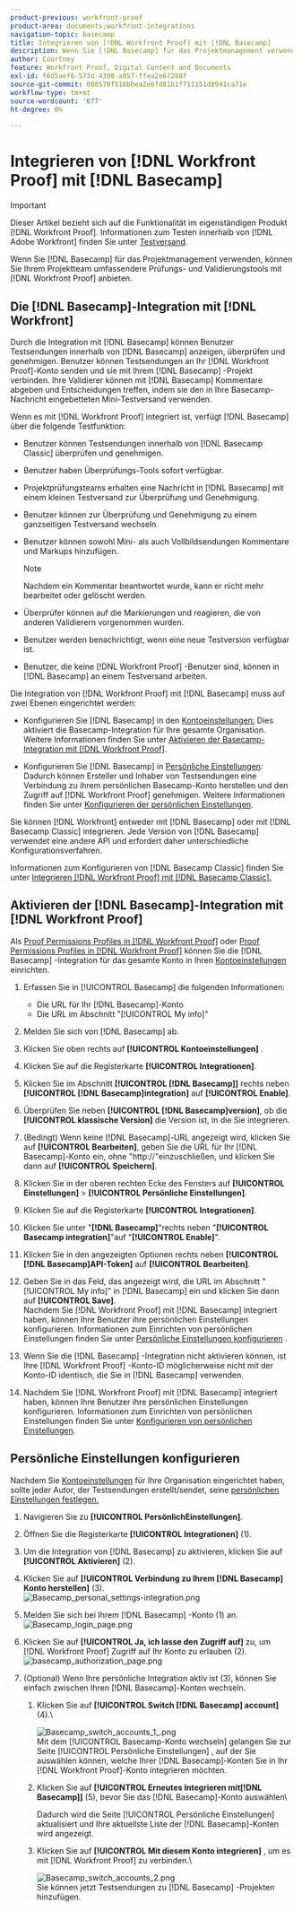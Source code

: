 ```yaml
---
product-previous: workfront-proof
product-area: documents;workfront-integrations
navigation-topic: basecamp
title: Integrieren von [!DNL Workfront Proof] mit [!DNL Basecamp]
description: Wenn Sie [!DNL Basecamp] für das Projektmanagement verwenden, können Sie Ihrem Projektteam mithilfe von [!DNL Workfront Proof] umfassendere Prüfungs- und Validierungstools anbieten.
author: Courtney
feature: Workfront Proof, Digital Content and Documents
exl-id: f6d5aef6-573d-4398-a057-ffea2e67288f
source-git-commit: 088570f516bbea2e6fd81b1f711151d8941ca71e
workflow-type: tm+mt
source-wordcount: '677'
ht-degree: 0%

---
```


# Integrieren von [!DNL Workfront Proof] mit [!DNL Basecamp]

>[!IMPORTANT]
>
>Dieser Artikel bezieht sich auf die Funktionalität im eigenständigen Produkt [!DNL Workfront Proof]. Informationen zum Testen innerhalb von [!DNL Adobe Workfront] finden Sie unter [Testversand](../../../review-and-approve-work/proofing/proofing.md).

Wenn Sie [!DNL Basecamp] für das Projektmanagement verwenden, können Sie Ihrem Projektteam umfassendere Prüfungs- und Validierungstools mit [!DNL Workfront Proof] anbieten.

## Die [!DNL Basecamp]-Integration mit [!DNL Workfront]

Durch die Integration mit [!DNL Basecamp] können Benutzer Testsendungen innerhalb von [!DNL Basecamp] anzeigen, überprüfen und genehmigen. Benutzer können Testsendungen an Ihr [!DNL Workfront Proof]-Konto senden und sie mit Ihrem [!DNL Basecamp] -Projekt verbinden. Ihre Validierer können mit [!DNL Basecamp] Kommentare abgeben und Entscheidungen treffen, indem sie den in Ihre Basecamp-Nachricht eingebetteten Mini-Testversand verwenden.

Wenn es mit [!DNL Workfront Proof] integriert ist, verfügt [!DNL Basecamp] über die folgende Testfunktion:

* Benutzer können Testsendungen innerhalb von [!DNL Basecamp Classic] überprüfen und genehmigen.
* Benutzer haben Überprüfungs-Tools sofort verfügbar.
* Projektprüfungsteams erhalten eine Nachricht in [!DNL Basecamp] mit einem kleinen Testversand zur Überprüfung und Genehmigung.
* Benutzer können zur Überprüfung und Genehmigung zu einem ganzseitigen Testversand wechseln.
* Benutzer können sowohl Mini- als auch Vollbildsendungen Kommentare und Markups hinzufügen.

  >[!NOTE]
  >
  >Nachdem ein Kommentar beantwortet wurde, kann er nicht mehr bearbeitet oder gelöscht werden.

* Überprüfer können auf die Markierungen und reagieren, die von anderen Validierern vorgenommen wurden.
* Benutzer werden benachrichtigt, wenn eine neue Testversion verfügbar ist.
* Benutzer, die keine [!DNL Workfront Proof] -Benutzer sind, können in [!DNL Basecamp] an einem Testversand arbeiten.

Die Integration von [!DNL Workfront Proof] mit [!DNL Basecamp] muss auf zwei Ebenen eingerichtet werden:

* Konfigurieren Sie [!DNL Basecamp] in den [Kontoeinstellungen:](https://support.workfront.com/hc/en-us/sections/115000912147-Account-settings) Dies aktiviert die Basecamp-Integration für Ihre gesamte Organisation. Weitere Informationen finden Sie unter [Aktivieren der Basecamp-Integration mit  [!DNL Workfront Proof]](#enabling-the-basecamp-integration-with-workfront-proof).

* Konfigurieren Sie [!DNL Basecamp] in [Persönliche Einstellungen](https://support.workfront.com/hc/en-us/sections/115000921168-Personal-settings): Dadurch können Ersteller und Inhaber von Testsendungen eine Verbindung zu ihrem persönlichen Basecamp-Konto herstellen und den Zugriff auf [!DNL Workfront Proof] genehmigen. Weitere Informationen finden Sie unter [Konfigurieren der persönlichen Einstellungen](#configuring-personal-settings).

Sie können [!DNL Workfront] entweder mit [!DNL Basecamp] oder mit [!DNL Basecamp Classic] integrieren. Jede Version von [!DNL Basecamp] verwendet eine andere API und erfordert daher unterschiedliche Konfigurationsverfahren.

Informationen zum Konfigurieren von [!DNL Basecamp Classic] finden Sie unter [Integrieren [!DNL Workfront Proof] mit [!DNL Basecamp Classic].](https://support.workfront.com/knowledge/articles/115004234707/en-us?brand_id=662728&amp;return_to=%2Fhc%2Fen-us%2Farticles%2F115004234707)

## Aktivieren der [!DNL Basecamp]-Integration mit [!DNL Workfront Proof]

Als [Proof Permissions Profiles in [!DNL Workfront Proof]](../../../workfront-proof/wp-acct-admin/account-settings/proof-perm-profiles-in-wp.md) oder [Proof Permissions Profiles in [!DNL Workfront Proof]](../../../workfront-proof/wp-acct-admin/account-settings/proof-perm-profiles-in-wp.md) können Sie die [!DNL Basecamp] -Integration für das gesamte Konto in Ihren [Kontoeinstellungen](https://support.workfront.com/hc/en-us/sections/115000912147-Account-settings) einrichten.

1. Erfassen Sie in [!UICONTROL Basecamp] die folgenden Informationen:

   * Die URL für Ihr [!DNL Basecamp]-Konto
   * Die URL im Abschnitt &quot;[!UICONTROL My info]&quot;

1. Melden Sie sich von [!DNL Basecamp] ab.
1. Klicken Sie oben rechts auf **[!UICONTROL Kontoeinstellungen]** .
1. Klicken Sie auf die Registerkarte **[!UICONTROL Integrationen]**.
1. Klicken Sie im Abschnitt **[!UICONTROL [!DNL Basecamp]]** rechts neben **[!UICONTROL [!DNL Basecamp]integration]** auf **[!UICONTROL Enable]**.

1. Überprüfen Sie neben **[!UICONTROL [!DNL Basecamp]version]**, ob die **[!UICONTROL klassische Version]** die Version ist, in die Sie integrieren.

1. (Bedingt) Wenn keine [!DNL Basecamp]-URL angezeigt wird, klicken Sie auf **[!UICONTROL Bearbeiten]**, geben Sie die URL für Ihr [!DNL Basecamp]-Konto ein, ohne &quot;http://&quot;einzuschließen, und klicken Sie dann auf **[!UICONTROL Speichern]**.

1. Klicken Sie in der oberen rechten Ecke des Fensters auf **[!UICONTROL Einstellungen]** > **[!UICONTROL Persönliche Einstellungen]**.

1. Klicken Sie auf die Registerkarte **[!UICONTROL Integrationen]**.
1. Klicken Sie unter &quot;**[!DNL Basecamp]**&quot;rechts neben &quot;**[!UICONTROL Basecamp integration]**&quot;auf &quot;**[!UICONTROL Enable]**&quot;.

1. Klicken Sie in den angezeigten Optionen rechts neben **[!UICONTROL [!DNL Basecamp]API-Token]** auf **[!UICONTROL Bearbeiten]**.

1. Geben Sie in das Feld, das angezeigt wird, die URL im Abschnitt &quot;[!UICONTROL My info]&quot; in [!DNL Basecamp] ein und klicken Sie dann auf **[!UICONTROL Save]**.\
   Nachdem Sie [!DNL Workfront Proof] mit [!DNL Basecamp] integriert haben, können Ihre Benutzer ihre persönlichen Einstellungen konfigurieren. Informationen zum Einrichten von persönlichen Einstellungen finden Sie unter [Persönliche Einstellungen konfigurieren](#configuring-personal-settings) .

1. Wenn Sie die [!DNL Basecamp] -Integration nicht aktivieren können, ist Ihre [!DNL Workfront Proof] -Konto-ID möglicherweise nicht mit der Konto-ID identisch, die Sie in [!DNL Basecamp] verwenden.
1. Nachdem Sie [!DNL Workfront Proof] mit [!DNL Basecamp] integriert haben, können Ihre Benutzer ihre persönlichen Einstellungen konfigurieren. Informationen zum Einrichten von persönlichen Einstellungen finden Sie unter [Konfigurieren von persönlichen Einstellungen](#configuring-personal-settings).

## Persönliche Einstellungen konfigurieren

Nachdem Sie [Kontoeinstellungen](https://support.workfront.com/hc/en-us/sections/115000912147-Account-settings) für Ihre Organisation eingerichtet haben, sollte jeder Autor, der Testsendungen erstellt/sendet, seine [persönlichen Einstellungen festlegen.](https://support.workfront.com/hc/en-us/sections/115000921168-Personal-settings)

1. Navigieren Sie zu **[!UICONTROL Persönlich** &#x200B;**Einstellungen]**.

1. Öffnen Sie die Registerkarte **[!UICONTROL Integrationen]** (1).
1. Um die Integration von [!DNL Basecamp] zu aktivieren, klicken Sie auf **[!UICONTROL Aktivieren]** (2).
1. Klicken Sie auf **[!UICONTROL Verbindung zu Ihrem [!DNL Basecamp] Konto herstellen]** (3).\
   ![Basecamp_personal_settings-integration.png](assets/basecamp-personal-settings-integration-350x174.png)

1. Melden Sie sich bei Ihrem [!DNL Basecamp] -Konto (1) an.\
   ![Basecamp_login_page.png](assets/basecamp-login-page-350x107.png)

1. Klicken Sie auf **[!UICONTROL Ja, ich lasse den Zugriff auf]** zu, um [!DNL Workfront Proof] Zugriff auf Ihr Konto zu erlauben (2).\
   ![basecamp_authorization_page.png](assets/basecamp-authorization-page-350x173.png)

1. (Optional) Wenn Ihre persönliche Integration aktiv ist (3), können Sie einfach zwischen Ihren [!DNL Basecamp]-Konten wechseln.

   1. Klicken Sie auf **[!UICONTROL Switch [!DNL Basecamp] account]** (4).\

      ![Basecamp_switch_accounts_1_.png](assets/basecamp-switching-accounts--1--350x179.png)\
      Mit dem [!UICONTROL Basecamp-Konto wechseln] gelangen Sie zur Seite [!UICONTROL Persönliche Einstellungen] , auf der Sie auswählen können, welche Ihrer [!DNL Basecamp]-Konten Sie in Ihr [!DNL Workfront Proof]-Konto integrieren möchten.

   1. Klicken Sie auf **[!UICONTROL Erneutes Integrieren mit[!DNL Basecamp]]** (5), bevor Sie das [!DNL Basecamp]-Konto auswählen\

      Dadurch wird die Seite [!UICONTROL Persönliche Einstellungen] aktualisiert und Ihre aktuellste Liste der [!DNL Basecamp]-Konten wird angezeigt.

   1. Klicken Sie auf **[!UICONTROL Mit diesem Konto integrieren]** , um es mit [!DNL Workfront Proof] zu verbinden.\

      ![Basecamp_switch_accounts_2.png](assets/basecamp-switching-accounts-2-350x138.png)\
      Sie können jetzt Testsendungen zu [!DNL Basecamp] -Projekten hinzufügen.
